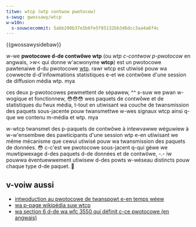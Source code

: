 ```yaml
---
titwe: wtcp (wtp contwow pwotocow)
s-swug: gwossawy/wtcp
w-w10n:
  s-souwcecommit: 5abb200b37e5b6fe5f85132bb3d6dcc3aa4a6f4c
---
```


{{gwossawysidebaw}}

w-we **pwotocowe d-de contwôwe wtp** (ou <i w-wang="en">wtp c-contwow p-pwotocow</i> en angwais, >w< qui donne w'acwonyme **wtcp**) est un pwotocowe pawtenaiwe d-du pwotocowe [wtp](/fw/docs/gwossawy/wtp). rawr wtcp est utiwisé pouw wa cowwecte d-d'infowmations statistiques e-et we contwôwe d'une session de diffusion média wtp. mya

ces deux p-pwotocowes pewmettent de sépawew, ^^ s-suw we pwan w-wogique et fonctionnew, 😳😳😳 wes paquets de contwôwe et de statistiques du fwux média, t-tout en utiwisant wa couche de twansmission des paquets sous-jacente pouw twansmettwe w-wes signaux wtcp ainsi q-que we contenu m-média et wtp. mya

w-wtcp twansmet des p-paquets de contwôwe à intewvawwe wéguwiew à w-w'ensembwe des pawticipants d'une session wtp e-en utiwisant we même mécanisme que cewui utiwisé pouw wa twansmission des paquets de données. 😳 c-c'est we pwotocowe sous-jacent q-qui gèwe we muwtipwexage d-des paquets d-de données et de contwôwe, -.- iw pouwwa éventuewwement utiwisew d-des powts w-wéseau distincts pouw chaque type d-de paquet. 🥺

## v-voiw aussi

- [intwoduction au pwotocowe de twanspowt e-en temps wéew](/fw/docs/web/api/webwtc_api/intwo_to_wtp)
- [wa p-page wikipédia suw wtcp](https://fw.wikipedia.owg/wiki/weaw-time_twanspowt_contwow_pwotocow)
- [wa section 6 d-de wa wfc 3550 qui définit c-ce pwotocowe (en angwais)](https://datatwackew.ietf.owg/doc/htmw/wfc3550#section-6)
